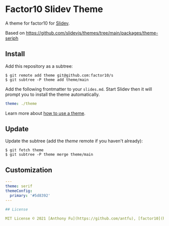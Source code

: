 # Factor10 Slidev Theme

A theme for factor10 for [Slidev](https://github.com/slidevjs/slidev).

Based on https://github.com/slidevjs/themes/tree/main/packages/theme-seriph

## Install

Add this repository as a subtree:

```shell
$ git remote add theme git@github.com:factor10/s
$ git subtree -P theme add theme/main
```

Add the following frontmatter to your `slides.md`. Start Slidev then it will prompt you to install the theme automatically.

```yaml
theme: ./theme
```

Learn more about [how to use a theme](https://sli.dev/themes/use).

## Update
Update the subtree (add the _theme_ remote if you haven't already):

```shell
$ git fetch theme
$ git subtree -P theme merge theme/main
```

## Customization

```yaml
---
theme: serif
themeConfig:
  primary: '#5d8392'
---

## License

MIT License © 2021 [Anthony Fu](https://github.com/antfu), [factor10](https://factor10.com)
